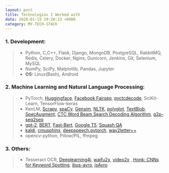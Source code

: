 ```yaml
---
layout: post
title: Technologies I Worked with
date: 2020-01-15 19:20:23 +0900
category: MY-TECH-STACK
---
```


### 1. Development:
> * Python, C,C++, Flask, Django, MongoDB, PostgreSQL, RabbitMQ, Redis, Celery, Docker, Nginx, 
    Gunicorn, Jenkins, Git, Selenium, MySQL
> * NumPy, SciPy, Matplotlib, Pandas, Jupyter
> * **OS:** Linux(Bash), Android 


### 2. **Machine Learning and Natural Language Processing**:
> * PyTorch, [Huggingface](https://huggingface.co/), [Facebook Fairseq](https://web.archive.org/web/20201224105639/https://github.com/pytorch/fairseq), [pyctcdecode](https://github.com/kensho-technologies/pyctcdecode), 
   SciKit-Learn, TensorFlow-keras
> * KenLM, [Scrapy](https://scrapy.org/), [spaCy](https://spacy.io/),  [Gensim](https://pypi.org/project/gensim/), [NLTK](https://www.nltk.org/), [polyglot](https://pypi.org/project/polyglot/), [TextBlob](https://pypi.org/project/textblob/), [SpecAugment](https://web.archive.org/web/20200927092809/https://github.com/DemisEom/SpecAugment),
[CTC Word Beam Search Decoding Algorithm](https://web.archive.org/web/20201204191631/https://github.com/githubharald/CTCWordBeamSearch), [g2p-seq2seq](https://github.com/cmusphinx/g2p-seq2seq)
> * [gpt-2](https://web.archive.org/web/20210120224724/https://github.com/openai/gpt-2), [BERT](https://github.com/google-research/bert), [Fast-Bert](https://github.com/utterworks/fast-bert), [Google T5](https://github.com/google-research/text-to-text-transfer-transformer), [Squash QA](https://web.archive.org/web/20200910124254/https://github.com/martiansideofthemoon/squash-generation)
> * [kaldi](http://kaldi-asr.org/), [cmusphinx](https://cmusphinx.github.io/), [deepspeech.pytorch](https://web.archive.org/web/20201111180912/https://github.com/SeanNaren/deepspeech.pytorch), [wav2letter++](https://web.archive.org/web/20201118202033/https://github.com/facebookresearch/wav2letter)
> * opencv-python, Pillow/PIL, ffmpeg

### 3. Others:
> * Tesseract OCR, [Deeplearning4j](https://github.com/eclipse/deeplearning4j), [waifu2x](https://github.com/nagadomi/waifu2x), [video2x](https://github.com/k4yt3x/video2x)
, [Honk: CNNs for Keyword Spotting](https://web.archive.org/web/20201129173648/https://github.com/castorini/honk), [ibus-avro](https://web.archive.org/web/20201219082607/https://github.com/sarim/ibus-avro), [jsAvro](https://web.archive.org/web/20201124074359/https://github.com/torifat/jsAvroPhonetic)





